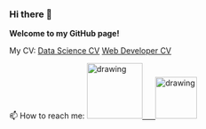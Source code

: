 ### Hi there 👋

**Welcome to my GitHub page!**

My CV: 
[Data Science CV](https://www.overleaf.com/download/project/610a6a6ddf6c6fe4bd932070/build/17b9d8726e6-43d4c794c7c151a7/output/output.pdf?compileGroup=standard&clsiserverid=clsi-pre-emp-e2-f-pszm&popupDownload=true)
[Web Developer CV](https://www.overleaf.com/download/project/6125f0d1a2397d68fb1e60e5/build/17b9d7ad903-5c6ff35ba440ff44/output/output.pdf?compileGroup=standard&clsiserverid=clsi-pre-emp-e2-e-mcs6&popupDownload=true)

📫 How to reach me:
<a href="https://www.linkedin.com/in/kamrul-hasan-60767a183/"><img src="https://res.cloudinary.com/importdata/image/upload/v1595012354/linkedin_t9qiwy.png" alt="drawing" width="100"/> &nbsp;&nbsp;&nbsp;&nbsp;
<a href="https://www.kaggle.com/kh1997"><img src="https://res.cloudinary.com/importdata/image/upload/v1595012924/kaggle_ksaktb.png" alt="drawing" width="75"/>
